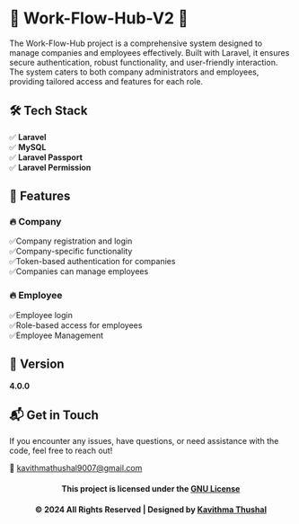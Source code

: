 # 🌟 Work-Flow-Hub-V2 🌟

The Work-Flow-Hub project is a comprehensive system designed to manage companies and employees effectively. Built with
Laravel, it ensures secure authentication, robust functionality, and user-friendly interaction. The system caters to
both company administrators and employees, providing tailored access and features for each role.

## 🛠️ Tech Stack

✅ **Laravel**<br/>
✅ **MySQL**<br/>
✅ **Laravel Passport**<br/>
✅ **Laravel Permission**<br/>

## 🚀 Features

### 🔥 Company

✅Company registration and login<br/>
✅Company-specific functionality<br/>
✅Token-based authentication for companies<br/>
✅Companies can manage employees<br/>

### 🔥 Employee

✅Employee login<br/>
✅Role-based access for employees<br/>
✅Employee Management<br/>

## 📝 Version

**4.0.0**

## 📬 Get in Touch

If you encounter any issues, have questions, or need assistance with the code, feel free to reach out!

📧 [kavithmathushal9007@gmail.com](mailto:kavithmathushal9007@gmail.com)

<div align="center">

#### This project is licensed under the [GNU License](LICENSE)

#### © 2024 All Rights Reserved | Designed by [Kavithma Thushal](https://github.com/Kavithma-Thushal)

</div>
